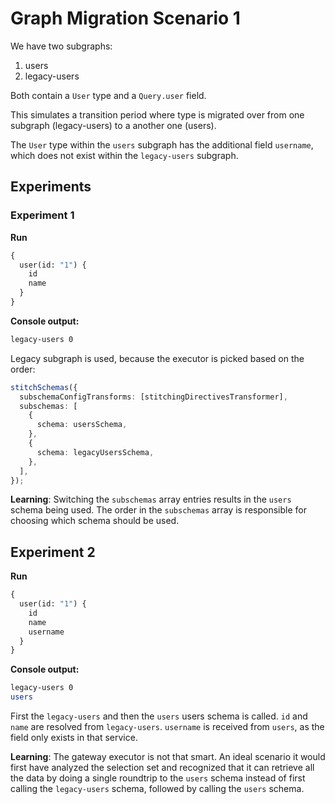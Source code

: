 # Graph Migration Scenario 1

We have two subgraphs:

1. users
2. legacy-users

Both contain a `User` type and a `Query.user` field.

This simulates a transition period where type is migrated over from one subgraph (legacy-users) to a another one (users).

The `User` type within the `users` subgraph has the additional field `username`, which does not exist within the `legacy-users` subgraph.

## Experiments

### Experiment 1

**Run**

```graphql
{
  user(id: "1") {
    id
    name
  }
}
```

**Console output:**

```bash
legacy-users 0
```

Legacy subgraph is used, because the executor is picked based on the order:

```typescript
stitchSchemas({
  subschemaConfigTransforms: [stitchingDirectivesTransformer],
  subschemas: [
    {
      schema: usersSchema,
    },
    {
      schema: legacyUsersSchema,
    },
  ],
});
```

**Learning**:
Switching the `subschemas` array entries results in the `users` schema being used. The order in the `subschemas` array is responsible for choosing which schema should be used.

## Experiment 2

**Run**

```graphql
{
  user(id: "1") {
    id
    name
    username
  }
}
```

**Console output:**

```bash
legacy-users 0
users
```

First the `legacy-users` and then the `users` users schema is called. `id` and `name` are resolved from `legacy-users`. `username` is received from `users`, as the field only exists in that service.

**Learning**:
The gateway executor is not that smart. An ideal scenario it would first have analyzed the selection set and recognized that it can retrieve all the data by doing a single roundtrip to the `users` schema instead of first calling the `legacy-users` schema, followed by calling the `users` schema.
